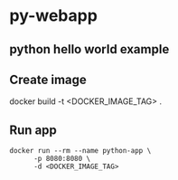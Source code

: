 # py-webapp 

## python hello world example

## Create image
docker build -t <DOCKER_IMAGE_TAG> .

## Run app

````
docker run --rm --name python-app \
      -p 8080:8080 \
      -d <DOCKER_IMAGE_TAG>
